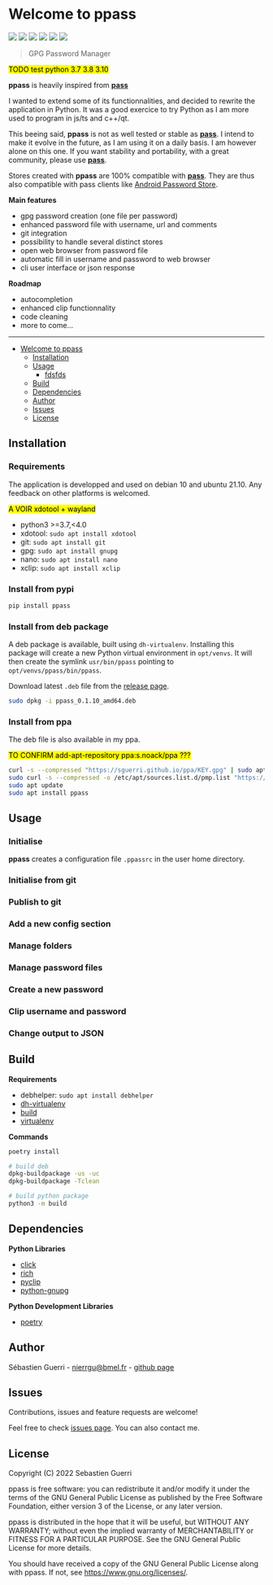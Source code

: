 # Welcome to ppass

[![](https://badgen.net/github/release/sguerri/ppass)](https://github.com/sguerri/ppass/releases/)
[![](https://img.shields.io/github/workflow/status/sguerri/ppass/build)](https://github.com/sguerri/ppass/actions/workflows/build.yml)
[![](https://badgen.net/github/license/sguerri/ppass)](https://www.gnu.org/licenses/)
[![](https://badgen.net/pypi/v/ppass)](https://pypi.org/project/ppass/)
![](https://badgen.net/pypi/python/ppass)
[![](https://badgen.net/badge/Open%20Source%20%3F/Yes%21/blue?icon=github)](#)

> GPG Password Manager

<mark>TODO test python 3.7 3.8 3.10</mark>

**ppass** is heavily inspired from **[pass](https://www.passwordstore.org/)**

I wanted to extend some of its functionnalities, and decided to rewrite the application in Python. It was a good exercice to try Python as I am more used to program in js/ts and c++/qt.

This beeing said, **ppass** is not as well tested or stable as **[pass](https://www.passwordstore.org/)**. I intend to make it evolve in the future, as I am using it on a daily basis. I am however alone on this one. If you want stability and portability, with a great community, please use **[pass](https://www.passwordstore.org/)**.

Stores created with **ppass** are 100% compatible with **[pass](https://www.passwordstore.org/)**. They are thus also compatible with pass clients like [Android Password Store](https://github.com/android-password-store/Android-Password-Store#readme).


**Main features**
* gpg password creation (one file per password)
* enhanced password file with username, url and comments
* git integration
* possibility to handle several distinct stores
* open web browser from password file
* automatic fill in username and password to web browser
* cli user interface or json response

**Roadmap**
* autocompletion
* enhanced clip functionnality
* code cleaning
* more to come...

---

- [Welcome to ppass](#welcome-to-ppass)
  * [Installation](#installation)
  * [Usage](#usage)
    + [fdsfds](#fdsfds)
  * [Build](#build)
  * [Dependencies](#dependencies)
  * [Author](#author)
  * [Issues](#issues)
  * [License](#license)

## Installation

### Requirements

The application is developped and used on debian 10 and ubuntu 21.10. Any feedback on other platforms is welcomed.

<mark>A VOIR xdotool + wayland</mark>

- python3 >=3.7,<4.0
- xdotool: `sudo apt install xdotool`
- git: `sudo apt install git`
- gpg: `sudo apt install gnupg`
- nano: `sudo apt install nano`
- xclip: `sudo apt install xclip`

### Install from pypi

```bash
pip install ppass
```

### Install from deb package

A deb package is available, built using `dh-virtualenv`. Installing this package will create a new Python virtual environment in `opt/venvs`. It will then create the symlink `usr/bin/ppass` pointing to `opt/venvs/ppass/bin/ppass`.

Download latest `.deb` file from the [release page](https://github.com/sguerri/ppass/releases).

```bash
sudo dpkg -i ppass_0.1.10_amd64.deb
```

### Install from ppa

The deb file is also available in my ppa.

<mark>TO CONFIRM
add-apt-repository ppa:s.noack/ppa
???
</mark>
```bash
curl -s --compressed "https://sguerri.github.io/ppa/KEY.gpg" | sudo apt-key add -
sudo curl -s --compressed -o /etc/apt/sources.list.d/pmp.list "https://sguerri.github.io/ppa/dists/files.list"
sudo apt update
sudo apt install ppass
```

## Usage

### Initialise

**ppass** creates a configuration file `.ppassrc` in the user home directory.



### Initialise from git

### Publish to git

### Add a new config section

### Manage folders

### Manage password files

### Create a new password

### Clip username and password

### Change output to JSON

## Build

**Requirements**

- debhelper: `sudo apt install debhelper`
- [dh-virtualenv](https://github.com/spotify/dh-virtualenv)
- [build](https://github.com/pypa/build)
- [virtualenv](https://virtualenv.pypa.io/en/latest/)

**Commands**

```bash
poetry install

# build deb
dpkg-buildpackage -us -uc
dpkg-buildpackage -Tclean

# build python package
python3 -m build
```

## Dependencies

**Python Libraries**
- [click](https://palletsprojects.com/p/click/)
- [rich](https://github.com/Textualize/rich)
- [pyclip](https://pypi.org/project/pyclip/)
- [python-gnupg](https://docs.red-dove.com/python-gnupg/)

**Python Development Libraries**
- [poetry](https://python-poetry.org/)

## Author

Sébastien Guerri - <nierrgu@bmel.fr> - [github page](https://github.com/sguerri)

## Issues

Contributions, issues and feature requests are welcome!

Feel free to check [issues page](https://github.com/sguerri/ppass/issues). You can also contact me.

## License

Copyright (C) 2022 Sebastien Guerri

ppass is free software: you can redistribute it and/or modify it under the terms of the GNU General Public License as published by the Free Software Foundation, either version 3 of the License, or any later version.

ppass is distributed in the hope that it will be useful, but WITHOUT ANY WARRANTY; without even the implied warranty of MERCHANTABILITY or FITNESS FOR A PARTICULAR PURPOSE. See the GNU General Public License for more details.

You should have received a copy of the GNU General Public License along with ppass. If not, see <https://www.gnu.org/licenses/>.